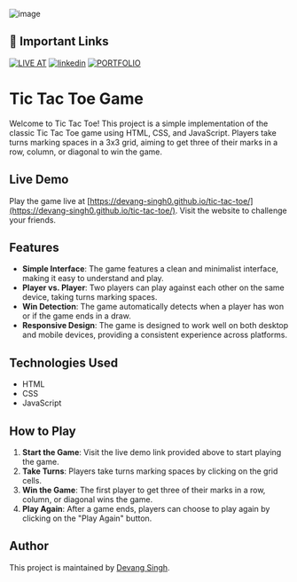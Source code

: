 ![image](https://github.com/devang-singh0/tic-tac-toe/assets/100257042/7a3f0840-2a02-4730-bfd5-ee5bc9aa55e9)

## 🔗 Important Links
[![LIVE AT](https://img.shields.io/badge/LIVE_AT-000?style=for-the-badge&logo=ko-fi&logoColor=white)](https://devang-singh0.github.io/tic-tac-toe/)
[![linkedin](https://img.shields.io/badge/linkedin-0A66C2?style=for-the-badge&logo=linkedin&logoColor=white)](https://www.linkedin.com/in/devang-singh-b29353255/)
[![PORTFOLIO](https://img.shields.io/badge/portfolio-1DA1F2?style=for-the-badge&logo=github&logoColor=white)](https://devang-singh0.github.io/portfolio/)

# Tic Tac Toe Game

Welcome to Tic Tac Toe! This project is a simple implementation of the classic Tic Tac Toe game using HTML, CSS, and JavaScript. Players take turns marking spaces in a 3x3 grid, aiming to get three of their marks in a row, column, or diagonal to win the game.

## Live Demo

Play the game live at [https://devang-singh0.github.io/tic-tac-toe/](https://devang-singh0.github.io/tic-tac-toe/). Visit the website to challenge your friends.

## Features

- **Simple Interface**: The game features a clean and minimalist interface, making it easy to understand and play.
- **Player vs. Player**: Two players can play against each other on the same device, taking turns marking spaces.
- **Win Detection**: The game automatically detects when a player has won or if the game ends in a draw.
- **Responsive Design**: The game is designed to work well on both desktop and mobile devices, providing a consistent experience across platforms.

## Technologies Used

- HTML
- CSS
- JavaScript

## How to Play

1. **Start the Game**: Visit the live demo link provided above to start playing the game.
2. **Take Turns**: Players take turns marking spaces by clicking on the grid cells.
3. **Win the Game**: The first player to get three of their marks in a row, column, or diagonal wins the game.
4. **Play Again**: After a game ends, players can choose to play again by clicking on the "Play Again" button.


## Author

This project is maintained by [Devang Singh](https://github.com/devang-singh0).
